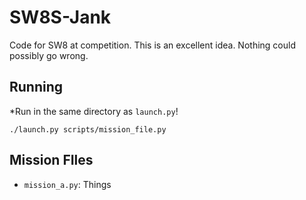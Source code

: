 # SW8S-Jank

Code for SW8 at competition. This is an excellent idea. Nothing could possibly go wrong.


## Running

*Run in the same directory as `launch.py`!

```
./launch.py scripts/mission_file.py
```

## Mission FIles

- `mission_a.py`: Things